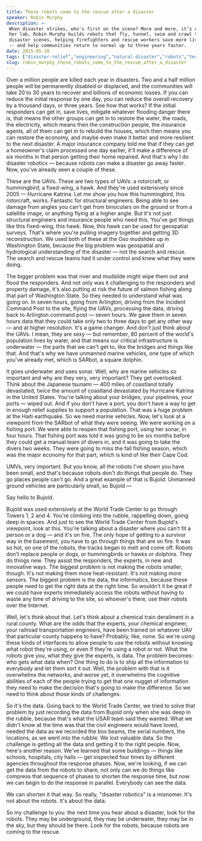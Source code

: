 ```yaml
---
title: These robots come to the rescue after a disaster
speaker: Robin Murphy
description: >-
 When disaster strikes, who's first on the scene? More and more, it’s a robot. In
 her lab, Robin Murphy builds robots that fly, tunnel, swim and crawl through
 disaster scenes, helping firefighters and rescue workers save more lives safely
 -- and help communities return to normal up to three years faster.
date: 2015-05-28
tags: ["disaster-relief","engineering","natural-disaster","robots","technology"]
slug: robin_murphy_these_robots_come_to_the_rescue_after_a_disaster
---
```


Over a million people are killed each year in disasters. Two and a half million people
will be permanently disabled or displaced, and the communities will take 20 to 30 years to
recover and billions of economic losses. If you can reduce the initial response by one day,
you can reduce the overall recovery by a thousand days, or three years. See how that
works? If the initial responders can get in, save lives, mitigate whatever flooding danger
there is, that means the other groups can get in to restore the water, the roads, the
electricity, which means then the construction people, the insurance agents, all of them
can get in to rebuild the houses, which then means you can restore the economy, and maybe
even make it better and more resilient to the next disaster. A major insurance company
told me that if they can get a homeowner's claim processed one day earlier, it'll make a
difference of six months in that person getting their home repaired. And that's why I do
disaster robotics — because robots can make a disaster go away faster. Now, you've already
seen a couple of these.

These are the UAVs. These are two types of UAVs: a rotorcraft, or hummingbird; a
fixed-wing, a hawk. And they're used extensively since 2005 — Hurricane Katrina. Let me
show you how this hummingbird, this rotorcraft, works. Fantastic for structural engineers.
Being able to see damage from angles you can't get from binoculars on the ground or from a
satellite image, or anything flying at a higher angle. But it's not just structural
engineers and insurance people who need this. You've got things like this fixed-wing, this
hawk. Now, this hawk can be used for geospatial surveys. That's where you're pulling
imagery together and getting 3D reconstruction. We used both of these at the Oso mudslides
up in Washington State, because the big problem was geospatial and hydrological
understanding of the disaster — not the search and rescue. The search and rescue teams had
it under control and knew what they were doing.

The bigger problem was that river and mudslide might wipe them out and flood the
responders. And not only was it challenging to the responders and property damage, it's
also putting at risk the future of salmon fishing along that part of Washington State. So
they needed to understand what was going on. In seven hours, going from Arlington, driving
from the Incident Command Post to the site, flying the UAVs, processing the data, driving
back to Arlington command post — seven hours. We gave them in seven hours data that they
could take only two to three days to get any other way — and at higher resolution. It's a
game changer. And don't just think about the UAVs. I mean, they are sexy — but remember, 80
percent of the world's population lives by water, and that means our critical
infrastructure is underwater — the parts that we can't get to, like the bridges and things
like that. And that's why we have unmanned marine vehicles, one type of which you've
already met, which is SARbot, a square dolphin.

It goes underwater and uses sonar. Well, why are marine vehicles so important and why are
they very, very important? They get overlooked. Think about the Japanese tsunami — 400
miles of coastland totally devastated, twice the amount of coastland devastated by
Hurricane Katrina in the United States. You're talking about your bridges, your pipelines,
your ports — wiped out. And if you don't have a port, you don't have a way to get in
enough relief supplies to support a population. That was a huge problem at the Haiti
earthquake. So we need marine vehicles. Now, let's look at a viewpoint from the SARbot of
what they were seeing. We were working on a fishing port. We were able to reopen that
fishing port, using her sonar, in four hours. That fishing port was told it was going to
be six months before they could get a manual team of divers in, and it was going to take
the divers two weeks. They were going to miss the fall fishing season, which was the major
economy for that part, which is kind of like their Cape Cod.

UMVs, very important. But you know, all the robots I've shown you have been small, and
that's because robots don't do things that people do. They go places people can't go. And
a great example of that is Bujold. Unmanned ground vehicles are particularly small, so
Bujold —

Say hello to Bujold.

Bujold was used extensively at the World Trade Center to go through Towers 1, 2 and 4.
You're climbing into the rubble, rappelling down, going deep in spaces. And just to see
the World Trade Center from Bujold's viewpoint, look at this. You're talking about a
disaster where you can't fit a person or a dog — and it's on fire. The only hope of
getting to a survivor way in the basement, you have to go through things that are on fire.
It was so hot, on one of the robots, the tracks began to melt and come off. Robots don't
replace people or dogs, or hummingbirds or hawks or dolphins. They do things new. They
assist the responders, the experts, in new and innovative ways. The biggest problem is not
making the robots smaller, though. It's not making them more heat-resistant. It's not
making more sensors. The biggest problem is the data, the informatics, because these
people need to get the right data at the right time. So wouldn't it be great if we could
have experts immediately access the robots without having to waste any time of driving to
the site, so whoever's there, use their robots over the Internet.

Well, let's think about that. Let's think about a chemical train derailment in a rural
county. What are the odds that the experts, your chemical engineer, your railroad
transportation engineers, have been trained on whatever UAV that particular county happens
to have? Probably, like, none. So we're using these kinds of interfaces to allow people to
use the robots without knowing what robot they're using, or even if they're using a robot
or not. What the robots give you, what they give the experts, is data. The problem becomes:
who gets what data when? One thing to do is to ship all the information to everybody and
let them sort it out. Well, the problem with that is it overwhelms the networks, and worse
yet, it overwhelms the cognitive abilities of each of the people trying to get that one
nugget of information they need to make the decision that's going to make the difference.
So we need to think about those kinds of challenges.

So it's the data. Going back to the World Trade Center, we tried to solve that problem by
just recording the data from Bujold only when she was deep in the rubble, because that's
what the USAR team said they wanted. What we didn't know at the time was that the civil
engineers would have loved, needed the data as we recorded the box beams, the serial
numbers, the locations, as we went into the rubble. We lost valuable data. So the
challenge is getting all the data and getting it to the right people. Now, here's another
reason. We've learned that some buildings — things like schools, hospitals, city halls —
get inspected four times by different agencies throughout the response phases. Now, we're
looking, if we can get the data from the robots to share, not only can we do things like
compress that sequence of phases to shorten the response time, but now we can begin to do
the response in parallel. Everybody can see the data.

We can shorten it that way. So really, "disaster robotics" is a misnomer. It's not about
the robots. It's about the data.

So my challenge to you: the next time you hear about a disaster, look for the robots. They
may be underground, they may be underwater, they may be in the sky, but they should be
there. Look for the robots, because robots are coming to the rescue.

<!--
ad_duration=3.33
comment_count=32
event="TEDWomen 2015"
external_start_time=0
intro_duration=11.82
is_subtitle_required="False"
is_talk_featured="True"
language="en"
language_swap="False"
native_language="en"
number_of_related_talks=6
number_of_speakers=1
number_of_subtitled_videos=25
number_of_tags=5
number_of_talk_download_languages=25
number_of_talk_more_resources=0
number_of_talk_recommendations=0
number_of_talks_take_actions=0
post_ad_duration=0.83
published_timestamp="2015-08-27 15:00:02"
recording_date="2015-05-28"
speaker_description="Disaster roboticist"
speaker_is_published=1
speaker_name="Robin Murphy"
talk_name="These robots come to the rescue after a disaster"
talks_tags=["disaster-relief","engineering","natural-disaster","robots","technology"]
url_audio="https://download.ted.com/talks/RobinMurphy_2015W.mp3?apikey=acme-roadrunner"
url_photo_speaker="https://pe.tedcdn.com/images/ted/22310e07f281ffd0bdf13739a72e70aaa21fdb59_254x191.jpg"
url_photo_talk="https://pe.tedcdn.com/images/ted/366ebe1ea6814d45aae5cda773ab491397094ada_2880x1620.jpg"
url_webpage="https://www.ted.com/talks/robin_murphy_these_robots_come_to_the_rescue_after_a_disaster"
video_type_name="TED Stage Talk"
-->